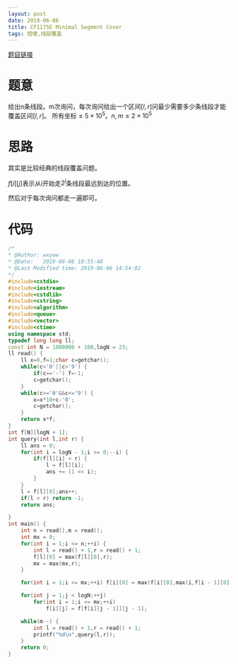 ```yaml
---
layout: post
date: 2019-06-06
title: CF1175E Minimal Segment Cover
tags: 倍增,线段覆盖
---
```


[题目链接](http://codeforces.com/contest/1175/problem/E)

# 题意

给出n条线段。m次询问，每次询问给出一个区间$[l,r]$问最少需要多少条线段才能覆盖区间$[l,r]$。
所有坐标$\le 5\times 10^5$。$n,m\le 2\times 10^ 5$

# 思路

其实是比较经典的线段覆盖问题。

$f[i][j]$表示从i开始走$2^j$条线段最远到达的位置。

然后对于每次询问都走一遍即可。

# 代码
```cpp
/*
* @Author: wxyww
* @Date:   2019-06-06 10:55:48
* @Last Modified time: 2019-06-06 14:54:02
*/
#include<cstdio>
#include<iostream>
#include<cstdlib>
#include<cstring>
#include<algorithm>
#include<queue>
#include<vector>
#include<ctime>
using namespace std;
typedef long long ll;
const int N = 1000000 + 100,logN = 23;
ll read() {
	ll x=0,f=1;char c=getchar();
	while(c<'0'||c>'9') {
		if(c=='-') f=-1;
		c=getchar();
	}
	while(c>='0'&&c<='9') {
		x=x*10+c-'0';
		c=getchar();
	}
	return x*f;
}
int f[N][logN + 1];
int query(int l,int r) {
	ll ans = 0;
	for(int i = logN - 1;i >= 0;--i) { 
		if(f[l][i] < r) {
			l = f[l][i];
			ans += (1 << i);
		}
	}
	l = f[l][0];ans++;
	if(l < r) return -1;
	return ans;

}
int main() {
	int n = read(),m = read();
	int mx = 0;
	for(int i = 1;i <= n;++i) {
		int l = read() + 1,r = read() + 1;
		f[l][0] = max(f[l][0],r);
		mx = max(mx,r);
	}

	for(int i = 1;i <= mx;++i) f[i][0] = max(f[i][0],max(i,f[i - 1][0]));

	for(int j = 1;j < logN;++j) 
		for(int i = 1;i <= mx;++i) 
			f[i][j] = f[f[i][j - 1]][j - 1];

	while(m--) {
		int l = read() + 1,r = read() + 1;
		printf("%d\n",query(l,r));
	}
	return 0;
}
```